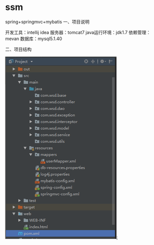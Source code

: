 # ssm
spring+springmvc+mybatis
一、项目说明

  开发工具：intellij idea 服务器：tomcat7 java运行环境：jdk1.7 依赖管理：mevan 数据库：mysql5.1.40

二、项目结构

!["图片未找到"](https://github.com/tmAlj/helloworld/blob/master/QQ%E6%88%AA%E5%9B%BE20180722160221.png
);
